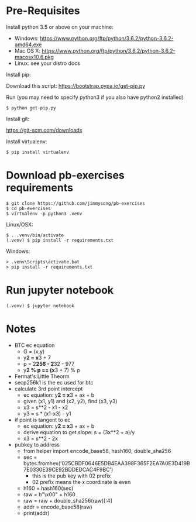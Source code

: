 # Pre-Requisites

Install python 3.5 or above on your machine:

 * Windows: https://www.python.org/ftp/python/3.6.2/python-3.6.2-amd64.exe
 * Mac OS X: https://www.python.org/ftp/python/3.6.2/python-3.6.2-macosx10.6.pkg
 * Linux: see your distro docs

Install pip:

Download this script: https://bootstrap.pypa.io/get-pip.py

Run (you may need to specify python3 if you also have python2 installed)

    $ python get-pip.py

Install git:

https://git-scm.com/downloads

Install virtualenv:

    $ pip install virtualenv

# Download pb-exercises requirements

    $ git clone https://github.com/jimmysong/pb-exercises
    $ cd pb-exercises
    $ virtualenv -p python3 .venv

Linux/OSX:

    $ . .venv/bin/activate
    (.venv) $ pip install -r requirements.txt

Windows:

    > .venv\Scripts\activate.bat
    > pip install -r requirements.txt

# Run jupyter notebook

    (.venv) $ jupyter notebook


# Notes
- BTC ec equation
    - G = (x,y)
    - y**2 = x**3 + 7
    - p = 2**256 - 2**32 - 977
    - y**2 % p == (x**3 + 7) % p
- Fermat's Little Theorm
- secp256k1 is the ec used for btc
- calculate 3rd point intercept
    - ec equation: y**2 = x**3 + ax + b
    - given (x1, y1) and (x2, y2), find (x3, y3)
    - x3 = s**2 - x1 - x2
    - y3 = s * (x1-x3) - y1
- if point is tangent to ec
    - ec equation: y**2 = x**3 + ax + b
    - derive equation to get slope: s = (3x**2 + a)/y
    - x3 = s**2 - 2x
- pubkey to address
    - from helper import encode_base58, hash160, double_sha256
    - sec = bytes.fromhex('025CBDF0646E5DB4EAA398F365F2EA7A0E3D419B7E0330E39CE92BDDEDCAC4F9BC')
        - this is the pub key with 02 prefix
        - 02 prefix means the x coordinate is even
    - h160 = hash160(sec)
    - raw = b"\x00" + h160
    - raw = raw + double_sha256(raw)[:4]
    - addr = encode_base58(raw)
    - print(addr)
